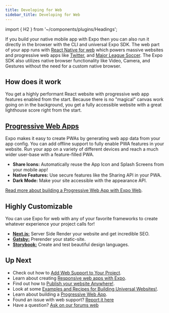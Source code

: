 ```yaml
---
title: Developing for Web
sidebar_title: Developing for Web
---
```


import { H2 } from '~/components/plugins/Headings';

If you build your native mobile app with Expo then you can also run it directly in the browser with the CLI and universal Expo SDK. The web part of your app runs with [React Native for web](https://github.com/necolas/react-native-web) which powers massive websites and progressive web apps like [Twitter](https://mobile.twitter.com/), and [Major League Soccer](https://matchcenter.mlssoccer.com/). The Expo SDK also utilizes native browser functionality like Video, Camera, and Gestures without the need for a custom native browser.

## How does it work

You get a highly performant React website with progressive web app features enabled from the start. Because there is no "magical" canvas work going on in the background, you get a fully accessible website with a great lighthouse score right from the start.

<H2 sidebarTitle="Progressive Web Apps">

<a href="https://web.dev/progressive-web-apps/">
Progressive Web Apps
</a>
</H2>

Expo makes it easy to create PWAs by generating web app data from your app config. You can add offline support to fully enable PWA features in your website. Run your app on a variety of different devices and reach a much wider user-base with a feature-filled PWA.

- **Share Icons:** Automatically reuse the App Icon and Splash Screens from your mobile app!
- **Native Features:** Use secure features like the Sharing API in your PWA.
- **Dark Mode:** Make your site accessible with the appearance API.

[Read more about building a Progressive Web App with Expo Web](../guides/progressive-web-apps.md).

<!-- - Password Sharing: Expo can automatically link your native app to your website with tools like Apple App-site Association which means your users can sign-in on one platform and auto-fill on another. -->

## Highly Customizable

You can use Expo for web with any of your favorite frameworks to create whatever experience your project calls for!

- [**Next.js:**](https://dev.to/evanbacon/next-js-expo-and-react-native-for-web-3kd9) Server Side Render your website and get incredible SEO.
- [**Gatsby:**](https://dev.to/evanbacon/gatsby-react-native-for-web-expo-2kgc) Prerender your static-site.
- [**Storybook:**](https://github.com/expo/examples/tree/master/with-storybook) Create and test beautiful design languages.

## Up Next

- Check out how to [Add Web Support to Your Project](../guides/running-in-the-browser.md#adding-web-support-to-expo-projects).
- Learn about creating [Responsive web apps with Expo](https://blog.expo.dev/media-queries-with-react-native-for-ios-android-and-web-e0b73ed5777b).
- Find out how to [Publish your website Anywhere!](../distribution/publishing-websites.md).
- Look at some [Examples and Recipes for Building Universal Websites!](https://github.com/expo/examples).
- Learn about building a [Progressive Web App](../guides/progressive-web-apps.md).
- Found an issue with web support? [Report it here](https://github.com/expo/expo/issues)
- Have a question? [Ask on our forums web](https://forums.expo.dev/c/expo-web)

